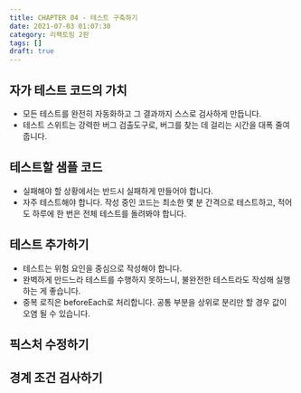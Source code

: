 ```yaml
---
title: CHAPTER 04 - 테스트 구축하기
date: 2021-07-03 01:07:30
category: 리팩토링 2판
tags: []
draft: true
---
```


## 자가 테스트 코드의 가치

- 모든 테스트를 완전히 자동화하고 그 결과까지 스스로 검사하게 만듭니다.
- 테스트 스위트는 강력한 버그 검출도구로, 버그를 찾는 데 걸리는 시간을 대폭 줄여줍니다.

## 테스트할 샘플 코드

- 실패해야 할 상황에서는 반드시 실패하게 만들어야 합니다.
- 자주 테스트해야 합니다. 작성 중인 코드는 최소한 몇 분 간격으로 테스트하고, 적어도 하루에 한 번은 전체 테스트를 돌려봐야 합니다.

## 테스트 추가하기

- 테스트는 위험 요인을 중심으로 작성해야 합니다.
- 완벽하게 만드느라 테스트를 수행하지 못하느니, 불완전한 테스트라도 작성해 실행하는 게 좋습니다.
- 중복 로직은 beforeEach로 처리합니다. 공통 부분을 상위로 분리만 할 경우 값이 오염 될 수 있습니다.

## 픽스처 수정하기

## 경계 조건 검사하기
